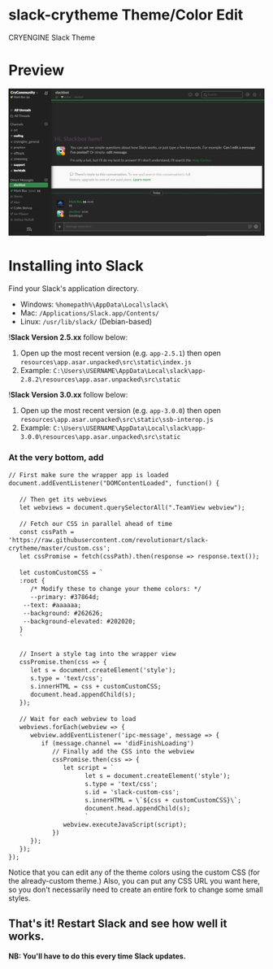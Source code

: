 # slack-crytheme Theme/Color Edit
CRYENGINE Slack Theme

# Preview

![Screenshot](https://raw.githubusercontent.com/revolutionart/screenshots/master/polycount_slack_screenshot.png)

# Installing into Slack

Find your Slack's application directory.

* Windows: `%homepath%\AppData\Local\slack\`
* Mac: `/Applications/Slack.app/Contents/`
* Linux: `/usr/lib/slack/` (Debian-based)

!**Slack Version 2.5.xx** follow below:
1. Open up the most recent version (e.g. `app-2.5.1`) then open `resources\app.asar.unpacked\src\static\index.js`
2. Example: `C:\Users\USERNAME\AppData\Local\slack\app-2.8.2\resources\app.asar.unpacked\src\static`

!**Slack Version 3.0.xx** follow below:
1. Open up the most recent version (e.g. `app-3.0.0`) then open `resources\app.asar.unpacked\src\static\ssb-interop.js`
2. Example: `C:\Users\USERNAME\AppData\Local\slack\app-3.0.0\resources\app.asar.unpacked\src\static`

### At the very bottom, add

```
// First make sure the wrapper app is loaded
document.addEventListener("DOMContentLoaded", function() {

   // Then get its webviews
   let webviews = document.querySelectorAll(".TeamView webview");

   // Fetch our CSS in parallel ahead of time
   const cssPath = 'https://raw.githubusercontent.com/revolutionart/slack-crytheme/master/custom.css';
   let cssPromise = fetch(cssPath).then(response => response.text());

   let customCustomCSS = `
   :root {
      /* Modify these to change your theme colors: */
      --primary: #37864d;
	--text: #aaaaaa;
	--background: #262626;
	--background-elevated: #202020;
   }
   `

   // Insert a style tag into the wrapper view
   cssPromise.then(css => {
      let s = document.createElement('style');
      s.type = 'text/css';
      s.innerHTML = css + customCustomCSS;
      document.head.appendChild(s);
   });

   // Wait for each webview to load
   webviews.forEach(webview => {
      webview.addEventListener('ipc-message', message => {
         if (message.channel == 'didFinishLoading')
            // Finally add the CSS into the webview
            cssPromise.then(css => {
               let script = `
                     let s = document.createElement('style');
                     s.type = 'text/css';
                     s.id = 'slack-custom-css';
                     s.innerHTML = \`${css + customCustomCSS}\`;
                     document.head.appendChild(s);
                     `
               webview.executeJavaScript(script);
            })
      });
   });
});
```

Notice that you can edit any of the theme colors using the custom CSS (for
the already-custom theme.) Also, you can put any CSS URL you want here,
so you don't necessarily need to create an entire fork to change some small styles.

That's it! Restart Slack and see how well it works.
---
**NB: You'll have to do this every time Slack updates.**
